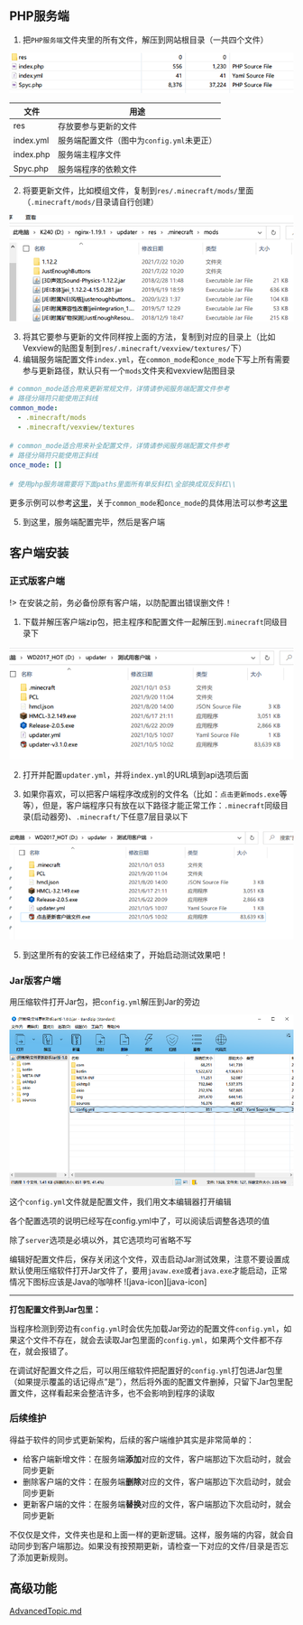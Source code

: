 ## PHP服务端

1. 把`PHP服务端`文件夹里的所有文件，解压到网站根目录（一共四个文件）

![image-20210822235615564](assets/phpserver-all-files.png)

| 文件      | 用途                                       |
| --------- | ------------------------------------------ |
| res       | 存放要参与更新的文件                       |
| index.yml | 服务端配置文件（图中为`config.yml`未更正） |
| index.php | 服务端主程序文件                           |
| Spyc.php  | 服务端程序的依赖文件                       |

2. 将要更新文件，比如模组文件，复制到`res/.minecraft/mods/`里面（`.minecraft/mods/`目录请自行创建）

![image-20210823103019711](assets/phpserver-inside-mods.png)

3. 将其它要参与更新的文件同样按上面的方法，复制到对应的目录上（比如Vexview的贴图复制到`res/.minecraft/vexview/textures/`下）
4. 编辑服务端配置文件`index.yml`，在`common_mode`和`once_mode`下写上所有需要参与更新路径，默认只有一个`mods`文件夹和vexview贴图目录

```yaml
# common_mode适合用来更新常规文件，详情请参阅服务端配置文件参考
# 路径分隔符只能使用正斜线
common_mode:
  - .minecraft/mods
  - .minecraft/vexview/textures

# common_mode适合用来补全配置文件，详情请参阅服务端配置文件参考
# 路径分隔符只能使用正斜线
once_mode: []

# 使用php服务端需要将下面paths里面所有单反斜杠\全部换成双反斜杠\\
```

更多示例可以参考[这里](ServerConfigurationExamples.md)，关于`common_mode`和`once_mode`的具体用法可以参考[这里](ServerConfigurationReference.md)

5. 到这里，服务端配置完毕，然后是客户端

## 客户端安装

<!-- tabs:start -->

### **正式版客户端**

!> 在安装之前，务必备份原有客户端，以防配置出错误删文件！

1. 下载并解压客户端zip包，把主程序和配置文件一起解压到`.minecraft`同级目录下

![client-inside-updater](assets/client-inside-updater.png)

2. 打开并配置`updater.yml`，并将`index.yml`的URL填到api选项后面

3. 如果你喜欢，可以把客户端程序改成别的文件名（比如：`点击更新mods.exe`等等），但是，客户端程序只有放在以下路径才能正常工作：`.minecraft`同级目录(启动器旁)、`.minecraft/`下任意7层目录以下

![out_mcdir](assets/out_mcdir.png)

5. 到这里所有的安装工作已经结束了，开始启动测试效果吧！

### **Jar版客户端**

用压缩软件打开Jar包，把`config.yml`解压到Jar的旁边

![inside-jar.png](assets/inside-jar.png)

这个`config.yml`文件就是配置文件，我们用文本编辑器打开编辑

各个配置选项的说明已经写在config.yml中了，可以阅读后调整各选项的值

除了`server`选项是必填以外，其它选项均可省略不写

编辑好配置文件后，保存关闭这个文件，双击启动Jar测试效果，注意不要设置成默认使用压缩软件打开Jar文件了，要用`javaw.exe`或者`java.exe`才能启动，正常情况下图标应该是Java的咖啡杯 ![java-icon][java-icon]

---

**打包配置文件到Jar包里：**

当程序检测到旁边有`config.yml`时会优先加载Jar旁边的配置文件`config.yml`，如果这个文件不存在，就会去读取Jar包里面的`config.yml`，如果两个文件都不存在，就会报错了。

在调试好配置文件之后，可以用压缩软件把配置好的`config.yml`打包进Jar包里（如果提示覆盖的话记得点”是”），然后将外面的配置文件删掉，只留下Jar包里配置文件，这样看起来会整洁许多，也不会影响到程序的读取

<!-- tabs:end -->


### 后续维护

得益于软件的同步式更新架构，后续的客户端维护其实是非常简单的：

+ 给客户端新增文件：在服务端**添加**对应的文件，客户端那边下次启动时，就会同步更新
+ 删除客户端的文件：在服务端**删除**对应的文件，客户端那边下次启动时，就会同步更新
+ 更新客户端的文件：在服务端**替换**对应的文件，客户端那边下次启动时，就会同步更新

不仅仅是文件，文件夹也是和上面一样的更新逻辑。这样，服务端的内容，就会自动同步到客户端那边。如果没有按预期更新，请检查一下对应的文件/目录是否忘了添加更新规则。

## 高级功能

[AdvancedTopic.md](AdvancedTopic.md ':include')